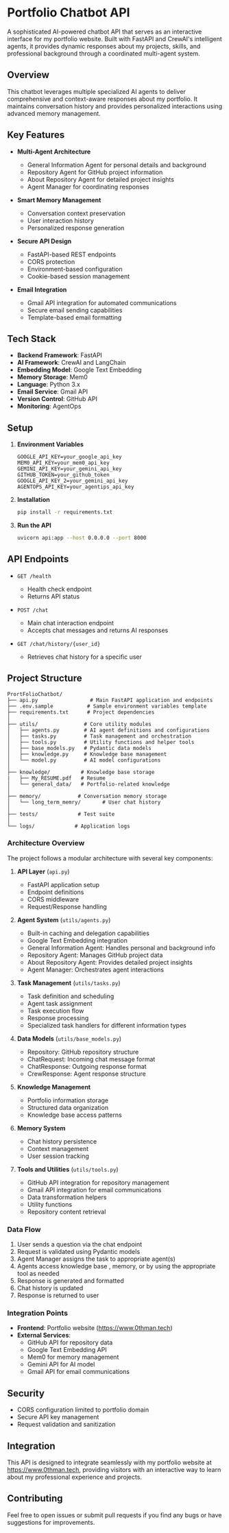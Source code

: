 # Portfolio Chatbot API

A sophisticated AI-powered chatbot API that serves as an interactive interface for my portfolio website. Built with FastAPI and CrewAI's intelligent agents, it provides dynamic responses about my projects, skills, and professional background through a coordinated multi-agent system.

## Overview

This chatbot leverages multiple specialized AI agents to deliver comprehensive and context-aware responses about my portfolio. It maintains conversation history and provides personalized interactions using advanced memory management.

## Key Features

- **Multi-Agent Architecture**
  - General Information Agent for personal details and background
  - Repository Agent for GitHub project information
  - About Repository Agent for detailed project insights
  - Agent Manager for coordinating responses

- **Smart Memory Management**
  - Conversation context preservation
  - User interaction history
  - Personalized response generation

- **Secure API Design**
  - FastAPI-based REST endpoints  
  - CORS protection  
  - Environment-based configuration  
  - Cookie-based session management 

- **Email Integration**
  - Gmail API integration for automated communications
  - Secure email sending capabilities
  - Template-based email formatting

## Tech Stack

- **Backend Framework**: FastAPI
- **AI Framework**: CrewAI and LangChain
- **Embedding Model**: Google Text Embedding
- **Memory Storage**: Mem0
- **Language**: Python 3.x
- **Email Service**: Gmail API
- **Version Control**: GitHub API
- **Monitoring**: AgentOps

## Setup

1. **Environment Variables**
   ```
   GOOGLE_API_KEY=your_google_api_key
   MEM0_API_KEY=your_mem0_api_key
   GEMINI_API_KEY=your_gemini_api_key
   GITHUB_TOKEN=your_github_token
   GOOGLE_API_KEY_2=your_gemini_api_key
   AGENTOPS_API_KEY=your_agentips_api_key
   ```

2. **Installation**
   ```bash
   pip install -r requirements.txt
   ```

3. **Run the API**
   ```bash
   uvicorn api:app --host 0.0.0.0 --port 8000
   ```

## API Endpoints

- `GET /health`
  - Health check endpoint
  - Returns API status

- `POST /chat`
  - Main chat interaction endpoint
  - Accepts chat messages and returns AI responses

- `GET /chat/history/{user_id}`
  - Retrieves chat history for a specific user

## Project Structure

```
PrortFolioChatbot/
├── api.py                 # Main FastAPI application and endpoints
├── .env.sample           # Sample environment variables template
├── requirements.txt      # Project dependencies
│
├── utils/               # Core utility modules
│   ├── agents.py        # AI agent definitions and configurations
│   ├── tasks.py         # Task management and orchestration
│   ├── tools.py         # Utility functions and helper tools
│   ├── base_models.py   # Pydantic data models
│   ├── knowledge.py     # Knowledge base management
│   └── model.py         # AI model configurations
│
├── knowledge/          # Knowledge base storage
|   ├── My_RESUME.pdf   # Resume 
│   └── general_data/   # Portfolio-related knowledge
│
├── memory/            # Conversation memory storage
│   └── long_term_memry/       # User chat history
│
├── tests/             # Test suite
│   
└── logs/             # Application logs

```

### Architecture Overview

The project follows a modular architecture with several key components:

1. **API Layer** (`api.py`)
   - FastAPI application setup
   - Endpoint definitions
   - CORS middleware
   - Request/Response handling

2. **Agent System** (`utils/agents.py`)
   - Built-in caching and delegation capabilities
   - Google Text Embedding integration
   - General Information Agent: Handles personal and background info
   - Repository Agent: Manages GitHub project data
   - About Repository Agent: Provides detailed project insights
   - Agent Manager: Orchestrates agent interactions

3. **Task Management** (`utils/tasks.py`)
   - Task definition and scheduling
   - Agent task assignment
   - Task execution flow
   - Response processing
   - Specialized task handlers for different information types

4. **Data Models** (`utils/base_models.py`)
   - Repository: GitHub repository structure
   - ChatRequest: Incoming chat message format
   - ChatResponse: Outgoing response format
   - CrewResponse: Agent response structure

5. **Knowledge Management**
   - Portfolio information storage
   - Structured data organization
   - Knowledge base access patterns

6. **Memory System**
   - Chat history persistence
   - Context management
   - User session tracking

7. **Tools and Utilities** (`utils/tools.py`)
   - GitHub API integration for repository management
   - Gmail API integration for email communications
   - Data transformation helpers
   - Utility functions
   - Repository content retrieval

### Data Flow

1. User sends a question via the chat endpoint
2. Request is validated using Pydantic models
3. Agent Manager assigns the task to appropriate agent(s)
4. Agents access knowledge base , memory, or by  using  the appropriate tool as needed
5. Response is generated and formatted
6. Chat history is updated
7. Response is returned to user

### Integration Points

- **Frontend**: Portfolio website (https://www.0thman.tech)
- **External Services**:
  - GitHub API for repository data
  - Google Text Embedding API
  - Mem0 for memory management
  - Gemini API for AI model
  - Gmail API for email communications

## Security

- CORS configuration limited to portfolio domain
- Secure API key management
- Request validation and sanitization

## Integration

This API is designed to integrate seamlessly with my portfolio website at https://www.0thman.tech, providing visitors with an interactive way to learn about my professional experience and projects.

## Contributing

Feel free to open issues or submit pull requests if you find any bugs or have suggestions for improvements.

